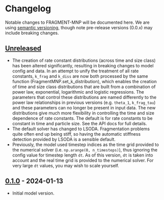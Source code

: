 # Changelog
Notable changes to FRAGMENT-MNP will be documented here. We are using [semantic versioning](https://semver.org/), though note pre-release versions (0.0.x) may include breaking changes.


## [Unreleased]

* The creation of rate constant distributions (across time and size class) has been altered significantly, resulting in breaking changes to model config and data. In an attempt to unify the treatment of all rate constants, `k_frag` and `k_diss` are now both processed by the same function (FragmentMNP.set_k_distribution), which enables the creation of time and size class distributions that are built from a combination of power law, exponential, logarithmic and logistic regressions. The parameters that control these distributions are named differently to the power law relationships in previous versions (e.g. `theta_1`, `k_frag_tau`) and these parameters can no longer be present in input data. The new distributions give much more flexibility in controlling the time and size dependence of rate constants. The default is for rate constants to be constant in time and particle size. See the API docs for full details.
* The default solver has changed to LSODA. Fragmentation problems quite often end up being stiff, so having the automatic stiffness detection provided by LSODA is a sensible default.
* Previously, the model used timestep indices as the time grid provided to the numerical solver (i.e. `np.arange(0, n_timesteps)`), thus ignoring the config value for timestep length `dt`. As of this version, `dt` is taken into account and the real time grid is provided to the numerical solver. For very large `dt` values, you may wish to scale yourself.

## [0.1.0] - 2024-01-13

* Initial model version.


[Unreleased]: https://github.com/microplastics-cluster/fragment-mnp/tree/develop 
[0.1.0]: https://github.com/microplastics-cluster/fragment-mnp/releases/tag/0.1.0